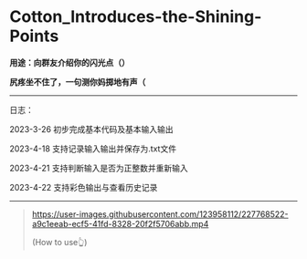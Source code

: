 # Cotton_Introduces-the-Shining-Points

**用途：向群友介绍你的闪光点（）**

**尻疼坐不住了，一句测你妈掷地有声（**  

** **

日志：

2023-3-26 初步完成基本代码及基本输入输出

2023-4-18 支持记录输入输出并保存为.txt文件

2023-4-21 支持判断输入是否为正整数并重新输入

2023-4-22 支持彩色输出与查看历史记录

---

> https://user-images.githubusercontent.com/123958112/227768522-a9c1eeab-ecf5-41fd-8328-20f2f5706abb.mp4
> 
> (How to use👆)

